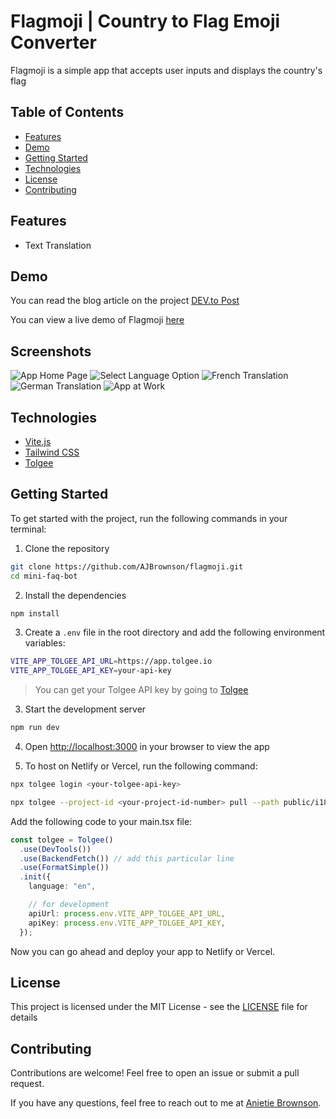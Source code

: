 # Flagmoji | Country to Flag Emoji Converter

Flagmoji is a simple app that accepts user inputs and displays the country's flag

## Table of Contents

- [Features](#features)
- [Demo](#demo)
- [Getting Started](#getting-started)
- [Technologies](#technologies)
- [License](#license)
- [Contributing](#contributing)

## Features

- Text Translation

## Demo

You can read the blog article on the project [DEV.to Post](https://dev.to/anni/building-a-country-to-flag-emoji-converter-app-with-vite-typescript-and-tolgee-29e9)

You can view a live demo of Flagmoji [here](https://flagmoji.netlify.app/)

## Screenshots

![App Home Page](https://github.com/user-attachments/assets/ffd118c4-66ab-4711-aad3-0c631a82dda7)
![Select Language Option](https://github.com/user-attachments/assets/33f7cc6f-3e9a-4c70-8f48-7c6e86f962ae)
![French Translation](https://github.com/user-attachments/assets/5210fa30-3737-4ab4-b26a-47ad70ca030b)
![German Translation](https://github.com/user-attachments/assets/178479c5-77b4-44e8-b418-57980b0782d4)
![App at Work](https://github.com/user-attachments/assets/c8c18aeb-73b4-47b8-bd26-9a66490d5b09)

## Technologies

- [Vite.js](https://vite.dev)
- [Tailwind CSS](https://tailwindcss.com)
- [Tolgee](https://tolgee.io)

## Getting Started

To get started with the project, run the following commands in your terminal:

1. Clone the repository

```bash
git clone https://github.com/AJBrownson/flagmoji.git
cd mini-faq-bot
```

2. Install the dependencies

```bash
npm install
```

3. Create a `.env` file in the root directory and add the following environment variables:

```bash
VITE_APP_TOLGEE_API_URL=https://app.tolgee.io
VITE_APP_TOLGEE_API_KEY=your-api-key
```

> You can get your Tolgee API key by going to [Tolgee](https://app.tolgee.io)

3. Start the development server

```bash
npm run dev
```

4. Open [http://localhost:3000](http://localhost:3000) in your browser to view the app

5. To host on Netlify or Vercel, run the following command:

```bash
npx tolgee login <your-tolgee-api-key>

npx tolgee --project-id <your-project-id-number> pull --path public/i18n
```

Add the following code to your main.tsx file:

```typescript
const tolgee = Tolgee()
  .use(DevTools())
  .use(BackendFetch()) // add this particular line
  .use(FormatSimple())
  .init({
    language: "en",

    // for development
    apiUrl: process.env.VITE_APP_TOLGEE_API_URL,
    apiKey: process.env.VITE_APP_TOLGEE_API_KEY,
  });
```

Now you can go ahead and deploy your app to Netlify or Vercel.

## License

This project is licensed under the MIT License - see the [LICENSE](LICENSE) file for details

## Contributing

Contributions are welcome! Feel free to open an issue or submit a pull request.

If you have any questions, feel free to reach out to me at [Anietie Brownson](https://x.com/TechieAnni).
